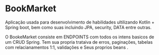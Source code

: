 # BookMarket
Aplicação usada para desenvolvimento de habilidades ultilizando Kotlin + Spring boot, bem como suas incluindo JPA, security, DATA entre outras.

O BookeMarket consiste em ENDPOINTS com todos os intens basicos de um CRUD Spring. Tem sua propria trataiva de erros, paginações, tabelas com relacianamentos 1:1, 
validações e Seus proprios beans
.
